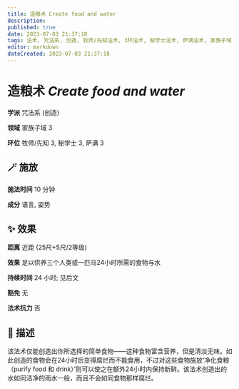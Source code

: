 ```yaml
---
title: 造粮术 Create food and water
description: 
published: true
date: 2023-07-03 21:37:18
tags: 法术, 咒法系, 创造, 牧师/先知法术, 3环法术, 秘学士法术, 萨满法术, 家族子域
editor: markdown
dateCreated: 2023-07-03 21:37:18
---
```


# **造粮术** *Create food and water*

**学派** 咒法系 (创造) 

**领域** 家族子域 3

**环位** 牧师/先知 3, 秘学士 3, 萨满 3

## 🪄 施放

**施法时间** 10 分钟

**成分** 语言, 姿势

## ✨ 效果  

**距离** 近距 (25尺+5尺/2等级) 

**效果** 足以供养三个人类或一匹马24小时所需的食物与水 

**持续时间** 24 小时; 见后文 

**豁免** 无

**法术抗力** 否

## 📖 描述

该法术仅能创造出你所选择的简单食物——这种食物富含营养，但是清淡无味。如此创造的食物会在24小时后变得腐烂而不能食用，不过对这些食物施放‘净化食粮 （purify food 和 drink）’则可以使之在额外24小时内保持新鲜。该法术创造出的水如同洁净的雨水一般，而且不会如同食物那样腐烂。
    
